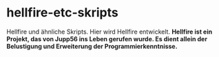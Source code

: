 # hellfire-etc-skripts
Hellfire und ähnliche Skripts.
Hier wird Hellfire entwickelt.
__Hellfire ist ein Projekt, das von Jupp56 ins Leben gerufen wurde. Es dient allein der Belustigung und Erweiterung der Programmierkenntnisse.__
